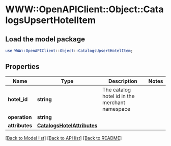 # WWW::OpenAPIClient::Object::CatalogsUpsertHotelItem

## Load the model package
```perl
use WWW::OpenAPIClient::Object::CatalogsUpsertHotelItem;
```

## Properties
Name | Type | Description | Notes
------------ | ------------- | ------------- | -------------
**hotel_id** | **string** | The catalog hotel id in the merchant namespace | 
**operation** | **string** |  | 
**attributes** | [**CatalogsHotelAttributes**](CatalogsHotelAttributes.md) |  | 

[[Back to Model list]](../README.md#documentation-for-models) [[Back to API list]](../README.md#documentation-for-api-endpoints) [[Back to README]](../README.md)


